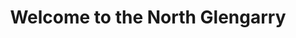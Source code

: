 ---
title: "Welcome to the North Glengarry"
description: "The North Glengarry is a fully licensed restaurant. We are renowned for our excellent food, varied menu and fast service, both in house and delivery."
layout: "home"

heading: THE NORTH GLENGARRY
subheading: "Where Great Food Meets Great People"
sub1: "Whether you need a large table for a birthday celebration with friends, a romantic corner to bring your date, or a rustic booth for a special family outing, the North Glengarry offers you the perfect setting for any occasion!"
sub2: "Experience the Scottish roots and rustic charm of small-town eastern Ontario with our picturesque patio. The waterfall stands as a testament to the restaurant’s history as a grist mill. Built in 1819, it’s the oldest standing building in Alexandria!"

cta_link: "menu"
cta_text: Explore Our Menu

cta_link2: 'tel:+1-613-525-3030'
cta_text2: "Call For Reservation"
---